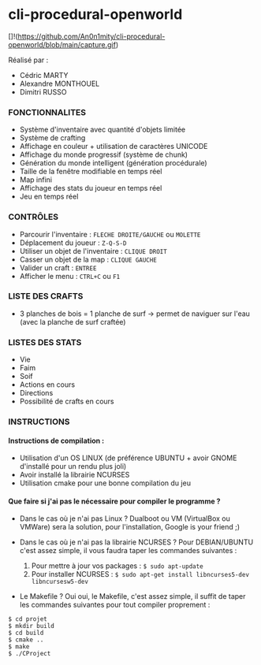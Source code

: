 # **cli-procedural-openworld**

[]!(https://github.com/An0n1mity/cli-procedural-openworld/blob/main/capture.gif)

Réalisé par :
- Cédric MARTY
- Alexandre MONTHOUEL
- Dimitri RUSSO

### FONCTIONNALITES
- Système d'inventaire avec quantité d'objets limitée
- Système de crafting
- Affichage en couleur + utilisation de caractères UNICODE
- Affichage du monde progressif (système de chunk)
- Génération du monde intelligent (génération procédurale)
- Taille de la fenêtre modifiable en temps réel
- Map infini
- Affichage des stats du joueur en temps réel
- Jeu en temps réel

### CONTRÔLES
- Parcourir l'inventaire : ```FLECHE DROITE/GAUCHE``` ou ```MOLETTE```
- Déplacement du joueur : ```Z-Q-S-D```
- Utiliser un objet de l'inventaire : ```CLIQUE DROIT```
- Casser un objet de la map : ```CLIQUE GAUCHE```
- Valider un craft : ```ENTREE```
- Afficher le menu : ```CTRL+C``` ou ```F1```

### LISTE DES CRAFTS
- 3 planches de bois = 1 planche de surf -> permet de naviguer sur l'eau (avec la planche de surf craftée)

### LISTES DES STATS
- Vie
- Faim
- Soif
- Actions en cours
- Directions
- Possibilité de crafts en cours

### INSTRUCTIONS
#### Instructions de compilation :
- Utilisation d'un OS LINUX (de préférence UBUNTU + avoir GNOME d'installé pour un rendu plus joli)
- Avoir installé la librairie NCURSES
- Utilisation cmake pour une bonne compilation du jeu

#### Que faire si j'ai pas le nécessaire pour compiler le programme ?

- Dans le cas où je n'ai pas Linux ?
Dualboot ou VM (VirtualBox ou VMWare) sera la solution, pour l'installation, Google is your friend ;)

- Dans le cas où je n'ai pas la librairie NCURSES ?
Pour DEBIAN/UBUNTU c'est assez simple, il vous faudra taper les commandes suivantes :
    1. Pour mettre à jour vos packages :
    ```$ sudo apt-update```
    2. Pour installer NCURSES :
    ```$ sudo apt-get install libncurses5-dev libncursesw5-dev```

- Le Makefile ?
Oui oui, le Makefile, c'est assez simple, il suffit de taper les commandes suivantes pour tout compiler proprement :
```
$ cd projet
$ mkdir build
$ cd build
$ cmake ..
$ make
$ ./CProject
```



    


